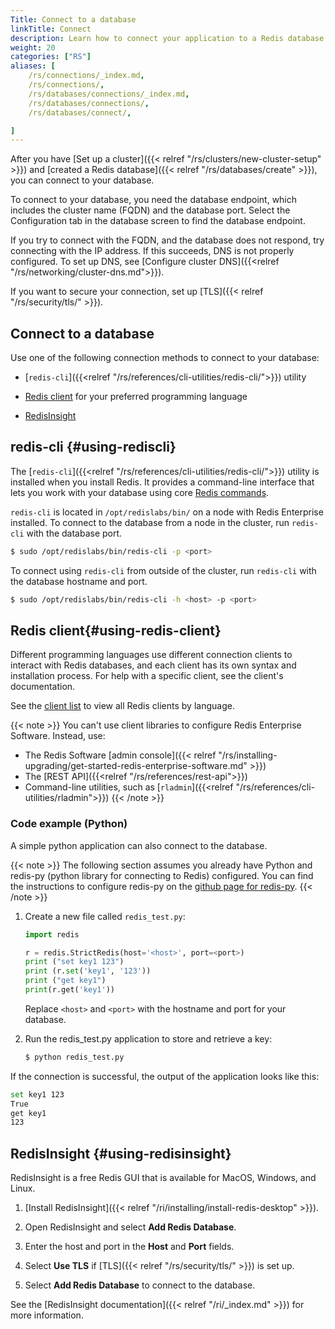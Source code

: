 ```yaml
---
Title: Connect to a database
linkTitle: Connect
description: Learn how to connect your application to a Redis database hosted by Redis Enterprise Software and test your connection.
weight: 20
categories: ["RS"]
aliases: [
    /rs/connections/_index.md,
    /rs/connections/,
    /rs/databases/connections/_index.md,
    /rs/databases/connections/,
    /rs/databases/connect/,

]
---
```


After you have [Set up a cluster]({{< relref "/rs/clusters/new-cluster-setup" >}}) and [created a Redis database]({{< relref "/rs/databases/create" >}}), you can connect to your database.

To connect to your database, you need the database endpoint, which includes the cluster name (FQDN) and the database port. Select the Configuration tab in the database screen to find the database endpoint.

If you try to connect with the FQDN, and the database does not respond, try connecting with the IP address. If this succeeds, DNS is not properly configured. To set up DNS, see [Configure cluster DNS]({{<relref "/rs/networking/cluster-dns.md">}}).

If you want to secure your connection, set up [TLS]({{< relref "/rs/security/tls/" >}}).

## Connect to a database

Use one of the following connection methods to connect to your database:

- [`redis-cli`]({{<relref "/rs/references/cli-utilities/redis-cli/">}}) utility

- [Redis client](https://redis.io/clients) for your preferred programming language

- [RedisInsight](https://redis.com/redis-enterprise/redis-insight/)

## redis-cli {#using-rediscli}

The [`redis-cli`]({{<relref "/rs/references/cli-utilities/redis-cli/">}}) utility is installed when you install Redis.  It provides a command-line interface that lets you work with your database using core [Redis commands](https://redis.io/commands/).

`redis-cli` is located in `/opt/redislabs/bin/` on a node with Redis Enterprise installed. To connect to the database from a node in the cluster, run `redis-cli` with the database port.

```sh
$ sudo /opt/redislabs/bin/redis-cli -p <port>
```

To connect using `redis-cli` from outside of the cluster, run `redis-cli` with the database hostname and port.

```sh
$ sudo /opt/redislabs/bin/redis-cli -h <host> -p <port>
```


## Redis client{#using-redis-client}

Different programming languages use different connection clients to interact with Redis databases, and each client has its own syntax and installation process. For help with a specific client, see the client's documentation.

See the [client list](https://redis.io/docs/clients/) to view all Redis clients by language.

{{< note >}}
You can't use client libraries to configure Redis Enterprise Software.  Instead, use:

- The Redis Software [admin console]({{< relref "/rs/installing-upgrading/get-started-redis-enterprise-software.md" >}})
- The [REST API]({{<relref "/rs/references/rest-api">}})
- Command-line utilities, such as [`rladmin`]({{<relref "/rs/references/cli-utilities/rladmin">}})
{{< /note >}}

### Code example (Python)

A simple python application can also connect to the database.

{{< note >}}
The following section assumes you already have Python
and redis-py (python library for connecting to Redis) configured.
You can find the instructions to configure redis-py on the [github page for redis-py](https://github.com/redis/redis-py).
{{< /note >}}

1. Create a new file called `redis_test.py`:

    ```python
    import redis

    r = redis.StrictRedis(host='<host>', port=<port>)
    print ("set key1 123")
    print (r.set('key1', '123'))
    print ("get key1")
    print(r.get('key1'))
    ```

    Replace `<host>` and `<port>` with the hostname and port for your database.

1. Run the redis_test.py application to store and retrieve a key:

    ```sh
    $ python redis_test.py
    ```

If the connection is successful, the output of the application looks like this:

```sh
set key1 123
True
get key1
123
```

## RedisInsight {#using-redisinsight}

RedisInsight is a free Redis GUI that is available for MacOS, Windows, and Linux.

1. [Install RedisInsight]({{< relref "/ri/installing/install-redis-desktop" >}}).

1. Open RedisInsight and select **Add Redis Database**.

1. Enter the host and port in the **Host** and **Port** fields.

1. Select **Use TLS** if [TLS]({{< relref "/rs/security/tls/" >}}) is set up.

1. Select **Add Redis Database** to connect to the database.

See the [RedisInsight documentation]({{< relref "/ri/_index.md" >}}) for more information.
